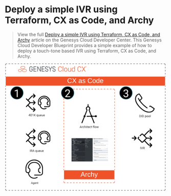 # Deploy a simple IVR using Terraform, CX as Code, and Archy

> View the full [Deploy a simple IVR using Terraform, CX as Code, and Archy](https://developer.mypurecloud.com/blueprints/) article on the Genesys Cloud Developer Center. This Genesys Cloud Developer Blueprint provides a simple example of how to deploy a touch-tone based IVR using Terraform, CX as Code, and Archy.  

![Deploy a simple IVR using Terraform, CX as Code, and Archy](blueprint/images/SimpleIvrFlowDeploy.png "Deploy a simple IVR using Terraform, CX as Code, and Archy")
